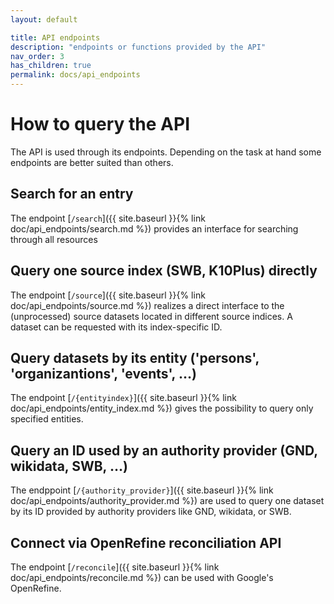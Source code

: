 ```yaml
---
layout: default

title: API endpoints
description: "endpoints or functions provided by the API"
nav_order: 3
has_children: true
permalink: docs/api_endpoints
---
```


# How to query the API
  The API is used through its endpoints. Depending on the task at hand some endpoints are better suited than others.

## Search for an entry
   The endpoint [`/search`]({{ site.baseurl }}{% link doc/api_endpoints/search.md %}) provides an interface for searching through all resources

## Query one source index (SWB, K10Plus) directly
   The endpoint [`/source`]({{ site.baseurl }}{% link doc/api_endpoints/source.md %}) realizes a direct interface to the (unprocessed) source datasets located in different source indices. A dataset can be requested with its index-specific ID.

## Query datasets by its entity ('persons', 'organizantions', 'events', …)
   The endpoint [`/{entityindex}`]({{ site.baseurl }}{% link doc/api_endpoints/entity_index.md %}) gives the possibility to query only specified entities.

## Query an ID used by an authority provider (GND, wikidata, SWB, …)
   The endppoint [`/{authority_provider}`]({{ site.baseurl }}{% link doc/api_endpoints/authority_provider.md %}) are used to query one dataset by its ID provided by authority providers like GND, wikidata, or SWB.

## Connect via OpenRefine reconciliation API
   The endpoint [`/reconcile`]({{ site.baseurl }}{% link doc/api_endpoints/reconcile.md %}) can be used with Google's OpenRefine.

